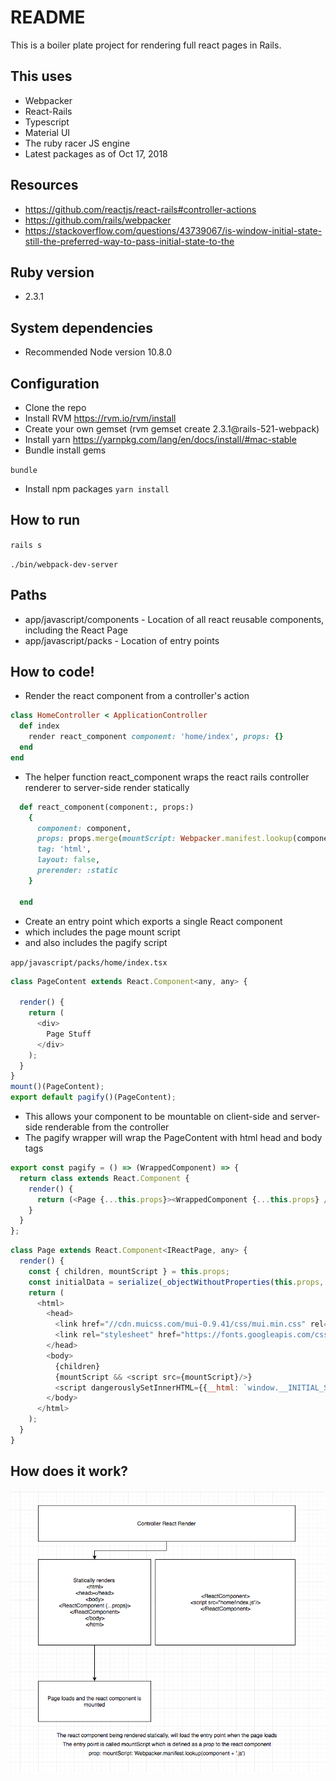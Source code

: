 # README

This is a boiler plate project for rendering full react pages in Rails.

## This uses
* Webpacker
* React-Rails
* Typescript
* Material UI
* The ruby racer JS engine
* Latest packages as of Oct 17, 2018

## Resources

* https://github.com/reactjs/react-rails#controller-actions
* https://github.com/rails/webpacker
* https://stackoverflow.com/questions/43739067/is-window-initial-state-still-the-preferred-way-to-pass-initial-state-to-the

## Ruby version

* 2.3.1

## System dependencies

* Recommended Node version 10.8.0

## Configuration

* Clone the repo
* Install RVM https://rvm.io/rvm/install
* Create your own gemset (rvm gemset create 2.3.1@rails-521-webpack)
* Install yarn https://yarnpkg.com/lang/en/docs/install/#mac-stable
* Bundle install gems

```bundle```

* Install npm packages
```yarn install```

## How to run

```rails s```

```./bin/webpack-dev-server```

## Paths
* app/javascript/components - Location of all react reusable components, including the React Page
* app/javascript/packs - Location of entry points

## How to code!

* Render the react component from a controller's action
```ruby
class HomeController < ApplicationController
  def index
    render react_component component: 'home/index', props: {}
  end
end
```

* The helper function react_component wraps the react rails controller renderer to server-side render statically
```ruby
  def react_component(component:, props:)
    {
      component: component,
      props: props.merge(mountScript: Webpacker.manifest.lookup(component + '.js')),
      tag: 'html',
      layout: false,
      prerender: :static
    }

  end
```

* Create an entry point which exports a single React component
* which includes the page mount script
* and also includes the pagify script

```app/javascript/packs/home/index.tsx```

```javascript
class PageContent extends React.Component<any, any> {

  render() {
    return (
      <div>
        Page Stuff
      </div>
    );
  }
}
mount()(PageContent);
export default pagify()(PageContent);
```
* This allows your component to be mountable on client-side and server-side renderable from the controller
* The pagify wrapper will wrap the PageContent with html head and body tags
```javascript
export const pagify = () => (WrappedComponent) => {
  return class extends React.Component {
    render() {
      return (<Page {...this.props}><WrappedComponent {...this.props} /></Page>);
    }
  }
};
```
```javascript
class Page extends React.Component<IReactPage, any> {
  render() {
    const { children, mountScript } = this.props;
    const initialData = serialize(_objectWithoutProperties(this.props, ['mountScript', 'children']) || {});
    return (
      <html>
        <head>
          <link href="//cdn.muicss.com/mui-0.9.41/css/mui.min.css" rel="stylesheet" type="text/css" media="screen" />
          <link rel="stylesheet" href="https://fonts.googleapis.com/css?family=Roboto:300,400,500"/>
        </head>
        <body>
          {children}
          {mountScript && <script src={mountScript}/>}
          <script dangerouslySetInnerHTML={{__html: `window.__INITIAL_STATE__ = ${initialData}`}}/>
        </body>
      </html>
    );
  }
}
```

## How does it work?

![How it works](/HowItWorks.png)
